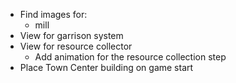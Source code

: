 - Find images for:
	- mill
- View for garrison system
- View for resource collector
	- Add animation for the resource collection step
-  Place Town Center building on game start